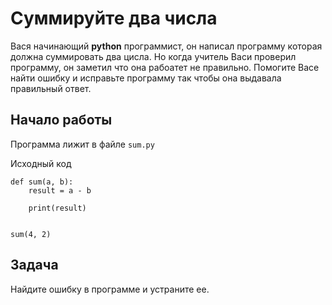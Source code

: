 # Суммируйте два числа

Вася начинающий **python** программист, он написал программу которая должна суммировать два цисла.
Но когда учитель Васи проверил программу, он заметил что она рабоатет не правильно. 
Помогите Васе найти ошибку и исправьте программу так чтобы она выдавала правильный ответ.

## Начало работы

Программа лижит в файле
```sum.py```

Исходный код
```python3
def sum(a, b):
    result = a - b

    print(result)


sum(4, 2)
```

## Задача
Найдите ошибку в программе и устраните ее.
